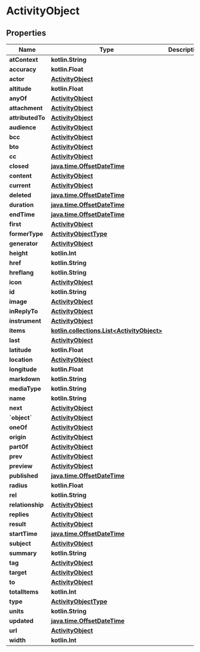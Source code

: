 
# ActivityObject

## Properties
| Name | Type | Description | Notes |
| ------------ | ------------- | ------------- | ------------- |
| **atContext** | **kotlin.String** |  |  [optional] |
| **accuracy** | **kotlin.Float** |  |  [optional] |
| **actor** | [**ActivityObject**](ActivityObject.md) |  |  [optional] |
| **altitude** | **kotlin.Float** |  |  [optional] |
| **anyOf** | [**ActivityObject**](ActivityObject.md) |  |  [optional] |
| **attachment** | [**ActivityObject**](ActivityObject.md) |  |  [optional] |
| **attributedTo** | [**ActivityObject**](ActivityObject.md) |  |  [optional] |
| **audience** | [**ActivityObject**](ActivityObject.md) |  |  [optional] |
| **bcc** | [**ActivityObject**](ActivityObject.md) |  |  [optional] |
| **bto** | [**ActivityObject**](ActivityObject.md) |  |  [optional] |
| **cc** | [**ActivityObject**](ActivityObject.md) |  |  [optional] |
| **closed** | [**java.time.OffsetDateTime**](java.time.OffsetDateTime.md) |  |  [optional] |
| **content** | [**ActivityObject**](ActivityObject.md) |  |  [optional] |
| **current** | [**ActivityObject**](ActivityObject.md) |  |  [optional] |
| **deleted** | [**java.time.OffsetDateTime**](java.time.OffsetDateTime.md) |  |  [optional] |
| **duration** | [**java.time.OffsetDateTime**](java.time.OffsetDateTime.md) |  |  [optional] |
| **endTime** | [**java.time.OffsetDateTime**](java.time.OffsetDateTime.md) |  |  [optional] |
| **first** | [**ActivityObject**](ActivityObject.md) |  |  [optional] |
| **formerType** | [**ActivityObjectType**](ActivityObjectType.md) |  |  [optional] |
| **generator** | [**ActivityObject**](ActivityObject.md) |  |  [optional] |
| **height** | **kotlin.Int** |  |  [optional] |
| **href** | **kotlin.String** |  |  [optional] |
| **hreflang** | **kotlin.String** |  |  [optional] |
| **icon** | [**ActivityObject**](ActivityObject.md) |  |  [optional] |
| **id** | **kotlin.String** |  |  [optional] |
| **image** | [**ActivityObject**](ActivityObject.md) |  |  [optional] |
| **inReplyTo** | [**ActivityObject**](ActivityObject.md) |  |  [optional] |
| **instrument** | [**ActivityObject**](ActivityObject.md) |  |  [optional] |
| **items** | [**kotlin.collections.List&lt;ActivityObject&gt;**](ActivityObject.md) |  |  [optional] |
| **last** | [**ActivityObject**](ActivityObject.md) |  |  [optional] |
| **latitude** | **kotlin.Float** |  |  [optional] |
| **location** | [**ActivityObject**](ActivityObject.md) |  |  [optional] |
| **longitude** | **kotlin.Float** |  |  [optional] |
| **markdown** | **kotlin.String** |  |  [optional] |
| **mediaType** | **kotlin.String** |  |  [optional] |
| **name** | **kotlin.String** |  |  [optional] |
| **next** | [**ActivityObject**](ActivityObject.md) |  |  [optional] |
| **&#x60;object&#x60;** | [**ActivityObject**](ActivityObject.md) |  |  [optional] |
| **oneOf** | [**ActivityObject**](ActivityObject.md) |  |  [optional] |
| **origin** | [**ActivityObject**](ActivityObject.md) |  |  [optional] |
| **partOf** | [**ActivityObject**](ActivityObject.md) |  |  [optional] |
| **prev** | [**ActivityObject**](ActivityObject.md) |  |  [optional] |
| **preview** | [**ActivityObject**](ActivityObject.md) |  |  [optional] |
| **published** | [**java.time.OffsetDateTime**](java.time.OffsetDateTime.md) |  |  [optional] |
| **radius** | **kotlin.Float** |  |  [optional] |
| **rel** | **kotlin.String** |  |  [optional] |
| **relationship** | [**ActivityObject**](ActivityObject.md) |  |  [optional] |
| **replies** | [**ActivityObject**](ActivityObject.md) |  |  [optional] |
| **result** | [**ActivityObject**](ActivityObject.md) |  |  [optional] |
| **startTime** | [**java.time.OffsetDateTime**](java.time.OffsetDateTime.md) |  |  [optional] |
| **subject** | [**ActivityObject**](ActivityObject.md) |  |  [optional] |
| **summary** | **kotlin.String** |  |  [optional] |
| **tag** | [**ActivityObject**](ActivityObject.md) |  |  [optional] |
| **target** | [**ActivityObject**](ActivityObject.md) |  |  [optional] |
| **to** | [**ActivityObject**](ActivityObject.md) |  |  [optional] |
| **totalItems** | **kotlin.Int** |  |  [optional] |
| **type** | [**ActivityObjectType**](ActivityObjectType.md) |  |  [optional] |
| **units** | **kotlin.String** |  |  [optional] |
| **updated** | [**java.time.OffsetDateTime**](java.time.OffsetDateTime.md) |  |  [optional] |
| **url** | [**ActivityObject**](ActivityObject.md) |  |  [optional] |
| **width** | **kotlin.Int** |  |  [optional] |
